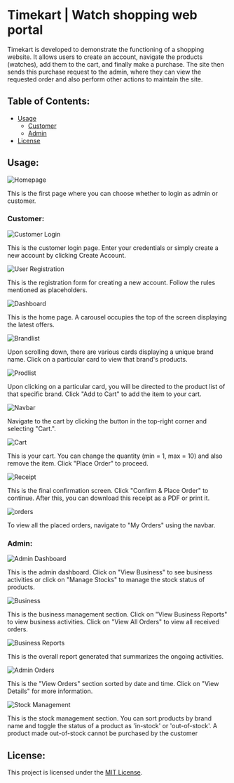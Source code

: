 <body>
    <h1>Timekart | Watch shopping web portal</h1>
    <p>Timekart is developed to demonstrate the functioning of a shopping website. It allows users to create an account, navigate the products (watches), add them to the cart, and finally make a purchase. The site then sends this purchase request to the admin, where they can view the requested order and also perform other actions to maintain the site.</p>
    <h2>Table of Contents:</h2>
    <ul>
        <li><a href="#usage1">Usage</a>
            <ul>
                <li><a href="#customer1">Customer</a></li>
                <li><a href="#admin1">Admin</a></li>
            </ul>
        </li>
        <li><a href="#license1">License</a></li>
    </ul>
    <h2 id="usage1">Usage:</h2>
    <img src="screenshots/homepage.png" alt="Homepage">
    <p>This is the first page where you can choose whether to login as admin or customer.</p>
    <h3 id="customer1">Customer:</h3>
    <img src="screenshots/userlogin.png" alt="Customer Login">
    <p>This is the customer login page. Enter your credentials or simply create a new account by clicking Create Account.</p>
    <img src="screenshots/userreg.png" alt="User Registration">
    <p>This is the registration form for creating a new account. Follow the rules mentioned as placeholders.</p>
    <img src="screenshots/dashboard.png" alt="Dashboard">
    <p>This is the home page. A carousel occupies the top of the screen displaying the latest offers.</p>

<img src="screenshots/brandlist.png" alt="Brandlist">
    <p>Upon scrolling down, there are various cards displaying a unique brand name. Click on a particular card to view that brand's products.</p>
    <img src="screenshots/prodlist.png" alt="Prodlist">
    <p>Upon clicking on a particular card, you will be directed to the product list of that specific brand. Click "Add to Cart" to add the item to your cart.</p>
    <img src="screenshots/navbar.png" alt="Navbar">
    <p>Navigate to the cart by clicking the button in the top-right corner and selecting "Cart.".</p>
    <img src="screenshots/cart.png" alt="Cart">
    <p>This is your cart. You can change the quantity (min = 1, max = 10) and also remove the item. Click "Place Order" to proceed.</p>
    <img src="screenshots/receipt.png" alt="Receipt">
    <p>This is the final confirmation screen. Click "Confirm & Place Order" to continue. After this, you can download this receipt as a PDF or print it.</p>
   <img src="screenshots/orders.png" alt="orders">
    <p>To view all the placed orders, navigate to "My Orders" using the navbar.</p>
    <h3 id="admin1">Admin:</h3>
    <img src="screenshots/admindash.png" alt="Admin Dashboard">
    <p>This is the admin dashboard. Click on "View Business" to see business activities or click on "Manage Stocks" to manage the stock status of products.</p>
    <img src="screenshots/business.png" alt="Business">
    <p>This is the business management section. Click on "View Business Reports" to view business activities. Click on "View All Orders" to view all received orders.</p>
    <img src="screenshots/businessreports.png" alt="Business Reports">
    <p>This is the overall report generated that summarizes the ongoing activities.</p>
    <img src="screenshots/adminorders.png" alt="Admin Orders">
    <p>This is the "View Orders" section sorted by date and time. Click on "View Details" for more information.</p>
    <img src="screenshots/stockmanage.png" alt="Stock Management">
    <p>This is the stock management section. You can sort products by brand name and toggle the status of a product as 'in-stock' or 'out-of-stock'. A product made out-of-stock cannot be purchased by the customer</p>
    <h2 id="license1">License:</h2>
    <p>This project is licensed under the <a href="https://github.com/devYashraj/Timekart/blob/main/LICENSE">MIT License</a>.</p>
</body>
